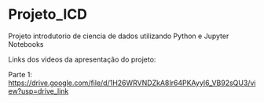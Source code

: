 # Projeto_ICD
Projeto introdutorio de ciencia de dados utilizando Python e Jupyter Notebooks

Links dos videos da apresentação do projeto:

Parte 1: https://drive.google.com/file/d/1H26WRVNDZkA8Ir64PKAyyI6_VB92sQU3/view?usp=drive_link 

